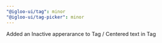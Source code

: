 ```yaml
---
"@igloo-ui/tag": minor
"@igloo-ui/tag-picker": minor
---
```


Added an Inactive apperarance to Tag / Centered text in Tag
